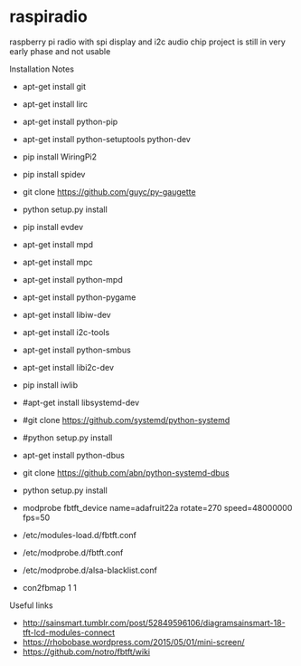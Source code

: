 # raspiradio
raspberry pi radio with spi display and i2c audio chip
project is still in very early phase and not usable

Installation Notes

- apt-get install git
- apt-get install lirc
- apt-get install python-pip
- apt-get install python-setuptools python-dev
- pip install WiringPi2
- pip install spidev
- git clone https://github.com/guyc/py-gaugette
- python setup.py install
- pip install evdev
- apt-get install mpd
- apt-get install mpc
- apt-get install python-mpd
- apt-get install python-pygame
- apt-get install libiw-dev
- apt-get install i2c-tools
- apt-get install python-smbus
- apt-get install libi2c-dev
- pip install iwlib
- #apt-get install libsystemd-dev
- #git clone https://github.com/systemd/python-systemd
- #python setup.py install
- apt-get install python-dbus
- git clone https://github.com/abn/python-systemd-dbus
- python setup.py install

- modprobe fbtft_device name=adafruit22a rotate=270 speed=48000000 fps=50
- /etc/modules-load.d/fbtft.conf
- /etc/modprobe.d/fbtft.conf
- /etc/modprobe.d/alsa-blacklist.conf
- con2fbmap 1 1

Useful links
- http://sainsmart.tumblr.com/post/52849596106/diagramsainsmart-18-tft-lcd-modules-connect
- https://rhobobase.wordpress.com/2015/05/01/mini-screen/
- https://github.com/notro/fbtft/wiki
